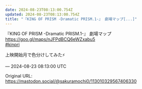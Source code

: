 ```yaml
---
date: 2024-08-23T08:13:00.754Z
updated: 2024-08-23T08:13:00.754Z
title: "『KING OF PRISM -Dramatic PRISM.1-』 劇場マップ[...]"
---
```


<p>『KING OF PRISM -Dramatic PRISM.1-』 劇場マップ<br /><a href="https://goo.gl/maps/nJFPdBCQ6eWZxabu5" target="_blank" rel="nofollow noopener" translate="no"><span class="invisible">https://</span><span class="">goo.gl/maps/nJFPdBCQ6eWZxabu5</span><span class="invisible"></span></a><br /><a href="https://mastodon.social/tags/kinpri" class="mention hashtag" rel="tag">#<span>kinpri</span></a> </p><p>上映開始月で色分けしてみた⚡️</p>

&mdash; 2024-08-23 08:13:00 UTC

Original URL: https://mastodon.social/@sakuramochi0/113010329567406330
